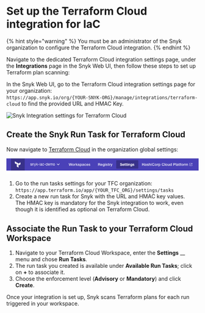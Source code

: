 # Set up the Terraform Cloud integration for IaC

{% hint style="warning" %}
You must be an administrator of the Snyk organization to configure the Terraform Cloud integration.
{% endhint %}

Navigate to the dedicated Terraform Cloud integration settings page, under the **Integrations** page in the Snyk Web UI, then follow these steps to set up Terraform plan scanning:

In the Snyk Web UI, go to the Terraform Cloud integration settings page for your organization:\
`https://app.snyk.io/org/{YOUR-SNYK-ORG}/manage/integrations/terraform-cloud` to find the provided URL and HMAC Key.

![Snyk Integration settings for Terraform Cloud](../../../.gitbook/assets/terraform\_cloud\_02oct2022.png)

## Create the Snyk Run Task for Terraform Cloud

Now navigate to [Terraform Cloud](https://app.terraform.io) in the organization global settings:

![Terraform Cloud Settings](<../../../.gitbook/assets/image (126) (1) (1) (1) (1) (1) (1) (1) (1) (1) (1) (1) (1) (1) (1) (1) (2).png>)

1. Go to the run tasks settings for your TFC organization:\
   `https://app.terraform.io/app/{YOUR_TFC_ORG}/settings/tasks`
2. Create a new run task for Snyk with the URL and HMAC key values.\
   The HMAC key is mandatory for the Snyk integration to work, even though it is identified as optional on Terraform Cloud.

## Associate the Run Task to your Terraform Cloud Workspace

1. Navigate to your Terraform Cloud Workspace, enter the **Settings** \_\_ menu and chose **Run Tasks**_._
2. The run task you created is available under **Available Run Tasks**; click on **+** to associate it.
3. Choose the enforcement level (**Advisory** or **Mandatory**) and click **Create**.

Once your integration is set up, Snyk scans Terraform plans for each run triggered in your workspace.
